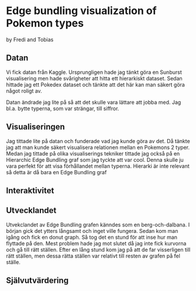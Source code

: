 # Edge bundling visualization of Pokemon types
by Fredi and Tobias
## Datan
Vi fick datan från Kaggle. Ursprungligen hade jag tänkt göra en Sunburst visualisering men hade svårigheter att hitta ett hierarkiskt dataset.  Sedan hittade jag ett Pokedex dataset och tänkte att det här kan man säkert göra något roligt av. 

Datan ändrade jag lite på så att det skulle vara lättare att jobba med. Jag bl.a. bytte typerna, som var strängar, till siffror.
 
## Visualiseringen 
Jag tittade lite på datan och funderade vad jag kunde göra av det. Då tänkte jag att man kunde säkert visualisera relationen mellan en Pokemons 2 typer. Medan jag tittade på olika visualiserings tekniker tittade jag också på en Hierarchic Edge Bundling graf som jag tyckte att var cool. Denna skulle ju vara perfekt för att visa förhållandet mellan typerna. Hierarki är inte relevant så detta är då bara en Edge Bundling graf 

## Interaktivitet

## Utvecklandet
Utvekclandet av Edge Bundling grafen känndes som en berg-och-dalbana. I början gick det ytters långsamt och inget ville fungera. Sedan kom man igång och fick en donut graph. Så tog det en stund för att inse hur man flyttade på den. Mest problem hade jag mot slutet då jag inte fick kurvorna och gå till rätt ställen. Efter en lång stund kom jag på att de far visserligen till rätt ställen, men dessa rätta ställen var relativt till resten av grafen på fel ställe.

## Självutvärdering
